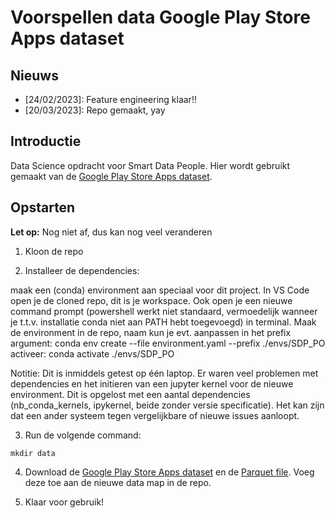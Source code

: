 # Voorspellen data Google Play Store Apps dataset

## Nieuws
- [24/02/2023]: Feature engineering klaar!!
- [20/03/2023]: Repo gemaakt, yay

## Introductie
Data Science opdracht voor Smart Data People. Hier wordt gebruikt gemaakt van de [Google Play Store Apps dataset](https://www.kaggle.com/datasets/gauthamp10/google-playstore-apps). 

## Opstarten

**Let op:** Nog niet af, dus kan nog veel veranderen

1. Kloon de repo

2. Installeer de dependencies:

maak een (conda) environment aan speciaal voor dit project.
In VS Code open je de cloned repo, dit is je workspace. Ook open je een nieuwe command prompt (powershell werkt niet standaard, vermoedelijk wanneer je t.t.v. installatie conda niet aan PATH hebt toegevoegd) in terminal.
Maak de environment in de repo, naam kun je evt. aanpassen in het prefix argument:
conda env create --file environment.yaml --prefix ./envs/SDP_PO
activeer:
conda activate ./envs/SDP_PO

Notitie: Dit is inmiddels getest op één laptop. Er waren veel problemen met dependencies en het initieren van een jupyter kernel voor de nieuwe environment. Dit is opgelost met een aantal dependencies (nb_conda_kernels, ipykernel, beide zonder versie specificatie). Het kan zijn dat een ander systeem tegen vergelijkbare of nieuwe issues aanloopt.

3. Run de volgende command:
```
mkdir data
```
4. Download de [Google Play Store Apps dataset](https://www.kaggle.com/datasets/gauthamp10/google-playstore-apps) en de [Parquet file](https://drive.google.com/drive/folders/1Yus7axpUms3iB6brn6_JRfAFDnkLTGeG). Voeg deze toe aan de nieuwe data map in de repo.

5. Klaar voor gebruik!
